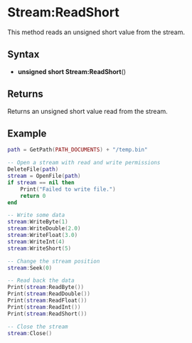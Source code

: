 # Stream:ReadShort #
This method reads an unsigned short value from the stream.

## Syntax ##
- **unsigned short Stream:ReadShort**()

## Returns ##
Returns an unsigned short value read from the stream.

## Example

```lua
path = GetPath(PATH_DOCUMENTS) + "/temp.bin"

-- Open a stream with read and write permissions
DeleteFile(path)
stream = OpenFile(path)
if stream == nil then
    Print("Failed to write file.")
    return 0
end

-- Write some data
stream:WriteByte(1)
stream:WriteDouble(2.0)
stream:WriteFloat(3.0)
stream:WriteInt(4)
stream:WriteShort(5)

-- Change the stream position
stream:Seek(0)

-- Read back the data
Print(stream:ReadByte())
Print(stream:ReadDouble())
Print(stream:ReadFloat())
Print(stream:ReadInt())
Print(stream:ReadShort())

-- Close the stream
stream:Close()
```